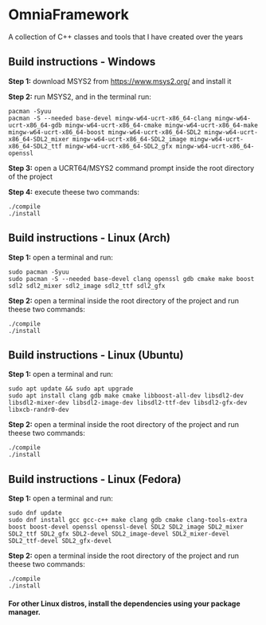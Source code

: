 
# OmniaFramework

A collection of C++ classes and tools that I have created over the years


## Build instructions - Windows
**Step 1:**
download MSYS2 from https://www.msys2.org/ and install it	

**Step 2:**
run MSYS2, and in the terminal run:
```
pacman -Syuu
pacman -S --needed base-devel mingw-w64-ucrt-x86_64-clang mingw-w64-ucrt-x86_64-gdb mingw-w64-ucrt-x86_64-cmake mingw-w64-ucrt-x86_64-make mingw-w64-ucrt-x86_64-boost mingw-w64-ucrt-x86_64-SDL2 mingw-w64-ucrt-x86_64-SDL2_mixer mingw-w64-ucrt-x86_64-SDL2_image mingw-w64-ucrt-x86_64-SDL2_ttf mingw-w64-ucrt-x86_64-SDL2_gfx mingw-w64-ucrt-x86_64-openssl
```

**Step 3:**
open a UCRT64/MSYS2 command prompt inside the root directory of the project

**Step 4:**
execute theese two commands:
```
./compile
./install
```
## Build instructions - Linux (Arch)
**Step 1:**
open a terminal and run:
```
sudo pacman -Syuu
sudo pacman -S --needed base-devel clang openssl gdb cmake make boost sdl2 sdl2_mixer sdl2_image sdl2_ttf sdl2_gfx
```

**Step 2:**
open a terminal inside the root directory of the project and run theese two commands:
```
./compile
./install
```

## Build instructions - Linux (Ubuntu)
**Step 1:**
open a terminal and run:
```
sudo apt update && sudo apt upgrade
sudo apt install clang gdb make cmake libboost-all-dev libsdl2-dev libsdl2-mixer-dev libsdl2-image-dev libsdl2-ttf-dev libsdl2-gfx-dev libxcb-randr0-dev
```

**Step 2:**
open a terminal inside the root directory of the project and run theese two commands:
```
./compile
./install
```

## Build instructions - Linux (Fedora)
**Step 1:**
open a terminal and run:
```
sudo dnf update
sudo dnf install gcc gcc-c++ make clang gdb cmake clang-tools-extra boost boost-devel openssl openssl-devel SDL2 SDL2_image SDL2_mixer SDL2_ttf SDL2_gfx SDL2-devel SDL2_image-devel SDL2_mixer-devel SDL2_ttf-devel SDL2_gfx-devel 
```

**Step 2:**
open a terminal inside the root directory of the project and run theese two commands:
```
./compile
./install
```

#### For other Linux distros, install the dependencies using your package manager.	